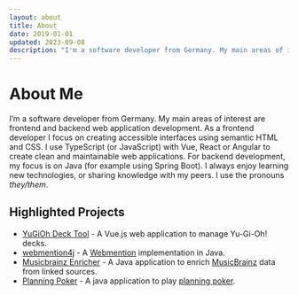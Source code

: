 ```yaml
---
layout: about
title: About
date: 2019-01-01
updated: 2023-09-08
description: "I'm a software developer from Germany. My main areas of interest are frontend and backend web application development."
---
```


# About Me

I’m a software developer from Germany.
My main areas of interest are frontend and backend web application development. As a frontend developer I focus on creating accessible interfaces using semantic HTML and CSS. I use TypeScript (or JavaScript) with Vue, React or Angular to create clean and maintainable web applications. For backend development, my focus is on Java (for example using Spring Boot). I always enjoy learning new technologies, or sharing knowledge with my peers.
I use the pronouns _they/them_.

## Highlighted Projects

- [YuGiOh Deck Tool](https://ygoprodeck.com/card-database/deck-prices/) - A Vue.js web application to manage Yu-Gi-Oh! decks.
- [webmention4j](https://github.com/RillingDev/webmention4j) - A [Webmention](https://www.w3.org/TR/webmention/) implementation in Java.
- [Musicbrainz Enricher](https://github.com/RillingDev/musicbrainz-enricher) - A Java application to enrich [MusicBrainz](https://musicbrainz.org/) data from linked sources.
- [Planning Poker](https://github.com/RillingDev/planning-poker) - A java application to play [planning poker](https://en.wikipedia.org/wiki/Planning_poker).
